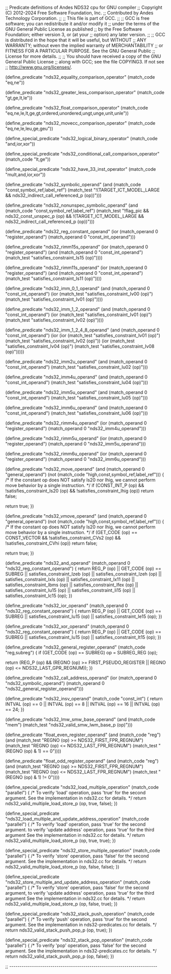 ;; Predicate definitions of Andes NDS32 cpu for GNU compiler
;; Copyright (C) 2012-2024 Free Software Foundation, Inc.
;; Contributed by Andes Technology Corporation.
;;
;; This file is part of GCC.
;;
;; GCC is free software; you can redistribute it and/or modify it
;; under the terms of the GNU General Public License as published
;; by the Free Software Foundation; either version 3, or (at your
;; option) any later version.
;;
;; GCC is distributed in the hope that it will be useful, but WITHOUT
;; ANY WARRANTY; without even the implied warranty of MERCHANTABILITY
;; or FITNESS FOR A PARTICULAR PURPOSE.  See the GNU General Public
;; License for more details.
;;
;; You should have received a copy of the GNU General Public License
;; along with GCC; see the file COPYING3.  If not see
;; <http://www.gnu.org/licenses/>.

(define_predicate "nds32_equality_comparison_operator"
  (match_code "eq,ne"))

(define_predicate "nds32_greater_less_comparison_operator"
  (match_code "gt,ge,lt,le"))

(define_predicate "nds32_float_comparison_operator"
  (match_code "eq,ne,le,lt,ge,gt,ordered,unordered,ungt,unge,unlt,unle"))

(define_predicate "nds32_movecc_comparison_operator"
  (match_code "eq,ne,le,leu,ge,geu"))

(define_special_predicate "nds32_logical_binary_operator"
  (match_code "and,ior,xor"))

(define_special_predicate "nds32_conditional_call_comparison_operator"
  (match_code "lt,ge"))

(define_special_predicate "nds32_have_33_inst_operator"
  (match_code "mult,and,ior,xor"))

(define_predicate "nds32_symbolic_operand"
  (and (match_code "const,symbol_ref,label_ref")
       (match_test "!(TARGET_ICT_MODEL_LARGE
		      && nds32_indirect_call_referenced_p (op))")))

(define_predicate "nds32_nonunspec_symbolic_operand"
  (and (match_code "const,symbol_ref,label_ref")
       (match_test "!flag_pic && nds32_const_unspec_p (op)
		    && !(TARGET_ICT_MODEL_LARGE
			 && nds32_indirect_call_referenced_p (op))")))

(define_predicate "nds32_reg_constant_operand"
  (ior (match_operand 0 "register_operand")
       (match_operand 0 "const_int_operand")))

(define_predicate "nds32_rimm15s_operand"
  (ior (match_operand 0 "register_operand")
       (and (match_operand 0 "const_int_operand")
	    (match_test "satisfies_constraint_Is15 (op)"))))

(define_predicate "nds32_rimm11s_operand"
  (ior (match_operand 0 "register_operand")
       (and (match_operand 0 "const_int_operand")
	    (match_test "satisfies_constraint_Is11 (op)"))))

(define_predicate "nds32_imm_0_1_operand"
  (and (match_operand 0 "const_int_operand")
       (ior (match_test "satisfies_constraint_Iv00 (op)")
	    (match_test "satisfies_constraint_Iv01 (op)"))))

(define_predicate "nds32_imm_1_2_operand"
  (and (match_operand 0 "const_int_operand")
       (ior (match_test "satisfies_constraint_Iv01 (op)")
	    (match_test "satisfies_constraint_Iv02 (op)"))))

(define_predicate "nds32_imm_1_2_4_8_operand"
  (and (match_operand 0 "const_int_operand")
       (ior (ior (match_test "satisfies_constraint_Iv01 (op)")
		 (match_test "satisfies_constraint_Iv02 (op)"))
	    (ior (match_test "satisfies_constraint_Iv04 (op)")
		 (match_test "satisfies_constraint_Iv08 (op)")))))

(define_predicate "nds32_imm2u_operand"
  (and (match_operand 0 "const_int_operand")
       (match_test "satisfies_constraint_Iu02 (op)")))

(define_predicate "nds32_imm4u_operand"
  (and (match_operand 0 "const_int_operand")
       (match_test "satisfies_constraint_Iu04 (op)")))

(define_predicate "nds32_imm5u_operand"
  (and (match_operand 0 "const_int_operand")
       (match_test "satisfies_constraint_Iu05 (op)")))

(define_predicate "nds32_imm6u_operand"
  (and (match_operand 0 "const_int_operand")
       (match_test "satisfies_constraint_Iu06 (op)")))

(define_predicate "nds32_rimm4u_operand"
  (ior (match_operand 0 "register_operand")
       (match_operand 0 "nds32_imm4u_operand")))

(define_predicate "nds32_rimm5u_operand"
  (ior (match_operand 0 "register_operand")
       (match_operand 0 "nds32_imm5u_operand")))

(define_predicate "nds32_rimm6u_operand"
  (ior (match_operand 0 "register_operand")
       (match_operand 0 "nds32_imm6u_operand")))

(define_predicate "nds32_move_operand"
  (and (match_operand 0 "general_operand")
       (not (match_code "high,const,symbol_ref,label_ref")))
{
  /* If the constant op does NOT satisfy Is20 nor Ihig,
     we cannot perform move behavior by a single instruction.  */
  if (CONST_INT_P (op)
      && !satisfies_constraint_Is20 (op)
      && !satisfies_constraint_Ihig (op))
    return false;

  return true;
})

(define_predicate "nds32_vmove_operand"
  (and (match_operand 0 "general_operand")
       (not (match_code "high,const,symbol_ref,label_ref")))
{
  /* If the constant op does NOT satisfy Is20 nor Ihig,
     we cannot perform move behavior by a single instruction.  */
  if (GET_CODE (op) == CONST_VECTOR
      && !satisfies_constraint_CVs2 (op)
      && !satisfies_constraint_CVhi (op))
    return false;

  return true;
})

(define_predicate "nds32_and_operand"
  (match_operand 0 "nds32_reg_constant_operand")
{
  return REG_P (op)
	 || GET_CODE (op) == SUBREG
	 || satisfies_constraint_Izeb (op)
	 || satisfies_constraint_Izeh (op)
	 || satisfies_constraint_Ixls (op)
	 || satisfies_constraint_Ix11 (op)
	 || satisfies_constraint_Ibms (op)
	 || satisfies_constraint_Ifex (op)
	 || satisfies_constraint_Iu15 (op)
	 || satisfies_constraint_Ii15 (op)
	 || satisfies_constraint_Ic15 (op);
})

(define_predicate "nds32_ior_operand"
  (match_operand 0 "nds32_reg_constant_operand")
{
  return REG_P (op)
	 || GET_CODE (op) == SUBREG
	 || satisfies_constraint_Iu15 (op)
	 || satisfies_constraint_Ie15 (op);
})

(define_predicate "nds32_xor_operand"
  (match_operand 0 "nds32_reg_constant_operand")
{
  return REG_P (op)
	 || GET_CODE (op) == SUBREG
	 || satisfies_constraint_Iu15 (op)
	 || satisfies_constraint_It15 (op);
})

(define_predicate "nds32_general_register_operand"
  (match_code "reg,subreg")
{
  if (GET_CODE (op) == SUBREG)
    op = SUBREG_REG (op);

  return (REG_P (op)
	  && (REGNO (op) >= FIRST_PSEUDO_REGISTER
	      || REGNO (op) <= NDS32_LAST_GPR_REGNUM));
})

(define_predicate "nds32_call_address_operand"
  (ior (match_operand 0 "nds32_symbolic_operand")
       (match_operand 0 "nds32_general_register_operand")))

(define_predicate "nds32_insv_operand"
  (match_code "const_int")
{
  return INTVAL (op) == 0
	 || INTVAL (op) == 8
	 || INTVAL (op) == 16
	 || INTVAL (op) == 24;
})

(define_predicate "nds32_lmw_smw_base_operand"
  (and (match_code "mem")
       (match_test "nds32_valid_smw_lwm_base_p (op)")))

(define_predicate "float_even_register_operand"
  (and (match_code "reg")
       (and (match_test "REGNO (op) >= NDS32_FIRST_FPR_REGNUM")
	    (match_test "REGNO (op) <= NDS32_LAST_FPR_REGNUM")
	    (match_test "(REGNO (op) & 1) == 0"))))

(define_predicate "float_odd_register_operand"
  (and (match_code "reg")
       (and (match_test "REGNO (op) >= NDS32_FIRST_FPR_REGNUM")
	    (match_test "REGNO (op) <= NDS32_LAST_FPR_REGNUM")
	    (match_test "(REGNO (op) & 1) != 0"))))

(define_special_predicate "nds32_load_multiple_operation"
  (match_code "parallel")
{
  /* To verify 'load' operation, pass 'true' for the second argument.
     See the implementation in nds32.cc for details.  */
  return nds32_valid_multiple_load_store_p (op, true, false);
})

(define_special_predicate "nds32_load_multiple_and_update_address_operation"
  (match_code "parallel")
{
  /* To verify 'load' operation, pass 'true' for the second argument.
     to verify 'update address' operation, pass 'true' for the third argument
     See the implementation in nds32.cc for details.  */
  return nds32_valid_multiple_load_store_p (op, true, true);
})

(define_special_predicate "nds32_store_multiple_operation"
  (match_code "parallel")
{
  /* To verify 'store' operation, pass 'false' for the second argument.
     See the implementation in nds32.cc for details.  */
  return nds32_valid_multiple_load_store_p (op, false, false);
})

(define_special_predicate "nds32_store_multiple_and_update_address_operation"
  (match_code "parallel")
{
  /* To verify 'store' operation, pass 'false' for the second argument,
     to verify 'update address' operation, pass 'true' for the third argument
     See the implementation in nds32.cc for details.  */
  return nds32_valid_multiple_load_store_p (op, false, true);
})

(define_special_predicate "nds32_stack_push_operation"
  (match_code "parallel")
{
  /* To verify 'push' operation, pass 'true' for the second argument.
     See the implementation in nds32-predicates.cc for details.  */
  return nds32_valid_stack_push_pop_p (op, true);
})

(define_special_predicate "nds32_stack_pop_operation"
  (match_code "parallel")
{
  /* To verify 'pop' operation, pass 'false' for the second argument.
     See the implementation in nds32-predicates.cc for details.  */
  return nds32_valid_stack_push_pop_p (op, false);
})

;; ------------------------------------------------------------------------
